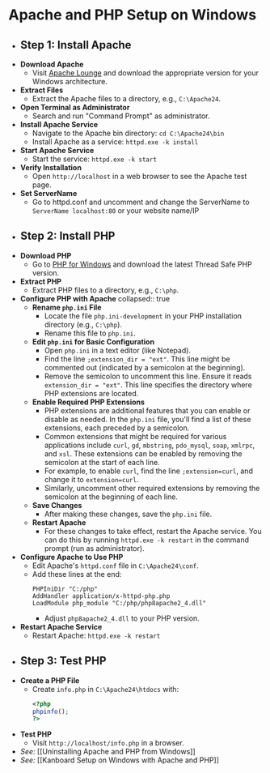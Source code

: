 # Apache and PHP Setup on Windows
- ## Step 1: Install Apache
- **Download Apache**
	- Visit [Apache Lounge](https://www.apachelounge.com/download/) and download the appropriate version for your Windows architecture.
- **Extract Files**
	- Extract the Apache files to a directory, e.g., `C:\Apache24`.
- **Open Terminal as Administrator**
	- Search and run "Command Prompt" as administrator.
- **Install Apache Service**
	- Navigate to the Apache bin directory: `cd C:\Apache24\bin`
	- Install Apache as a service: `httpd.exe -k install`
- **Start Apache Service**
	- Start the service: `httpd.exe -k start`
- **Verify Installation**
	- Open `http://localhost` in a web browser to see the Apache test page.
- **Set ServerName**
	- Go to httpd.conf and uncomment and change the ServerName to `ServerName localhost:80` or your website name/IP
- ## Step 2: Install PHP
- **Download PHP**
	- Go to [PHP for Windows](https://windows.php.net/download) and download the latest Thread Safe PHP version.
- **Extract PHP**
	- Extract PHP files to a directory, e.g., `C:\php`.
- **Configure PHP with Apache**
  collapsed:: true
	- **Rename `php.ini` File**
		- Locate the file `php.ini-development` in your PHP installation directory (e.g., `C:\php`).
		- Rename this file to `php.ini`.
	- **Edit `php.ini` for Basic Configuration**
		- Open `php.ini` in a text editor (like Notepad).
		- Find the line `;extension_dir = "ext"`. This line might be commented out (indicated by a semicolon at the beginning).
		- Remove the semicolon to uncomment this line. Ensure it reads `extension_dir = "ext"`. This line specifies the directory where PHP extensions are located.
	- **Enable Required PHP Extensions**
		- PHP extensions are additional features that you can enable or disable as needed. In the `php.ini` file, you'll find a list of these extensions, each preceded by a semicolon.
		- Common extensions that might be required for various applications include `curl`, `gd`, `mbstring`, `pdo_mysql`, `soap`, `xmlrpc`, and `xsl`. These extensions can be enabled by removing the semicolon at the start of each line.
		- For example, to enable `curl`, find the line `;extension=curl`, and change it to `extension=curl`.
		- Similarly, uncomment other required extensions by removing the semicolon at the beginning of each line.
	- **Save Changes**
		- After making these changes, save the `php.ini` file.
	- **Restart Apache**
		- For these changes to take effect, restart the Apache service. You can do this by running `httpd.exe -k restart` in the command prompt (run as administrator).
- **Configure Apache to Use PHP**
	- Edit Apache's `httpd.conf` file in `C:\Apache24\conf`.
	- Add these lines at the end:
	  ```
	  PHPIniDir "C:/php"
	  AddHandler application/x-httpd-php.php
	  LoadModule php_module "C:/php/php8apache2_4.dll"
	  ```
		- Adjust `php8apache2_4.dll` to your PHP version.
- **Restart Apache Service**
	- Restart Apache: `httpd.exe -k restart`
- ## Step 3: Test PHP
- **Create a PHP File**
	- Create `info.php` in `C:\Apache24\htdocs` with:
	  ```php
	  <?php
	  phpinfo();
	  ?>
	  ```
- **Test PHP**
	- Visit `http://localhost/info.php` in a browser.
- *See:*  [[Uninstalling Apache and PHP from Windows]]
- *See:* [[Kanboard Setup on Windows with Apache and PHP]]